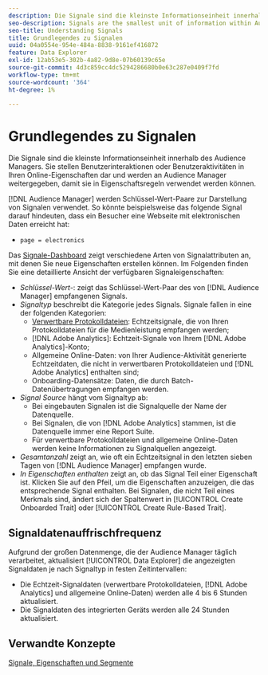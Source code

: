 ```yaml
---
description: Die Signale sind die kleinste Informationseinheit innerhalb des Audience Managers. Sie stellen Benutzerinteraktionen oder Benutzeraktivitäten in Ihren Online-Eigenschaften dar und werden an Audience Manager weitergegeben, damit sie in Eigenschaftsregeln verwendet werden können.
seo-description: Signals are the smallest unit of information within Audience Manager. They represent user interactions or user activity on your online properties, and get passed on to Audience Manager to be used in trait rules.
seo-title: Understanding Signals
title: Grundlegendes zu Signalen
uuid: 04a0554e-954e-484a-8838-9161ef416872
feature: Data Explorer
exl-id: 12ab53e5-302b-4a82-9d8e-07b60139c65e
source-git-commit: 4d3c859cc4dc5294286680b0e63c287e0409f7fd
workflow-type: tm+mt
source-wordcount: '364'
ht-degree: 1%

---
```


# Grundlegendes zu Signalen

Die Signale sind die kleinste Informationseinheit innerhalb des Audience Managers. Sie stellen Benutzerinteraktionen oder Benutzeraktivitäten in Ihren Online-Eigenschaften dar und werden an Audience Manager weitergegeben, damit sie in Eigenschaftsregeln verwendet werden können.

[!DNL Audience Manager] werden Schlüssel-Wert-Paare zur Darstellung von Signalen verwendet. So könnte beispielsweise das folgende Signal darauf hindeuten, dass ein Besucher eine Webseite mit elektronischen Daten erreicht hat:

* `page = electronics`

Das [Signale-Dashboard](../../features/data-explorer/data-explorer-signals-dashboard.md) zeigt verschiedene Arten von Signalattributen an, mit denen Sie neue Eigenschaften erstellen können. Im Folgenden finden Sie eine detaillierte Ansicht der verfügbaren Signaleigenschaften:

* *Schlüssel-Wert-*: zeigt das Schlüssel-Wert-Paar des von [!DNL Audience Manager] empfangenen Signals.
* *Signaltyp* beschreibt die Kategorie jedes Signals. Signale fallen in eine der folgenden Kategorien:
   * [Verwertbare Protokolldateien](/help/using/integration/media-data-integration/actionable-log-files.md): Echtzeitsignale, die von Ihren Protokolldateien für die Medienleistung empfangen werden;
   * [!DNL Adobe Analytics]: Echtzeit-Signale von Ihrem [!DNL Adobe Analytics]-Konto;
   * Allgemeine Online-Daten: von Ihrer Audience-Aktivität generierte Echtzeitdaten, die nicht in verwertbaren Protokolldateien und [!DNL Adobe Analytics] enthalten sind;
   * Onboarding-Datensätze: Daten, die durch Batch-Datenübertragungen empfangen werden.
* *Signal Source* hängt vom Signaltyp ab:
   * Bei eingebauten Signalen ist die Signalquelle der Name der Datenquelle.
   * Bei Signalen, die von [!DNL Adobe Analytics] stammen, ist die Datenquelle immer eine Report Suite.
   * Für verwertbare Protokolldateien und allgemeine Online-Daten werden keine Informationen zu Signalquellen angezeigt.
* *Gesamtanzahl* zeigt an, wie oft ein Echtzeitsignal in den letzten sieben Tagen von [!DNL Audience Manager] empfangen wurde.
* *In Eigenschaften enthalten* zeigt an, ob das Signal Teil einer Eigenschaft ist. Klicken Sie auf den Pfeil, um die Eigenschaften anzuzeigen, die das entsprechende Signal enthalten. Bei Signalen, die nicht Teil eines Merkmals sind, ändert sich der Spaltenwert in [!UICONTROL Create Onboarded Trait] oder [!UICONTROL Create Rule-Based Trait].

## Signaldatenauffrischfrequenz

Aufgrund der großen Datenmenge, die der Audience Manager täglich verarbeitet, aktualisiert [!UICONTROL Data Explorer] die angezeigten Signaldaten je nach Signaltyp in festen Zeitintervallen:

* Die Echtzeit-Signaldaten (verwertbare Protokolldateien, [!DNL Adobe Analytics] und allgemeine Online-Daten) werden alle 4 bis 6 Stunden aktualisiert.
* Die Signaldaten des integrierten Geräts werden alle 24 Stunden aktualisiert.

## Verwandte Konzepte

[Signale, Eigenschaften und Segmente](/help/using/reference/signal-trait-segment.md)
